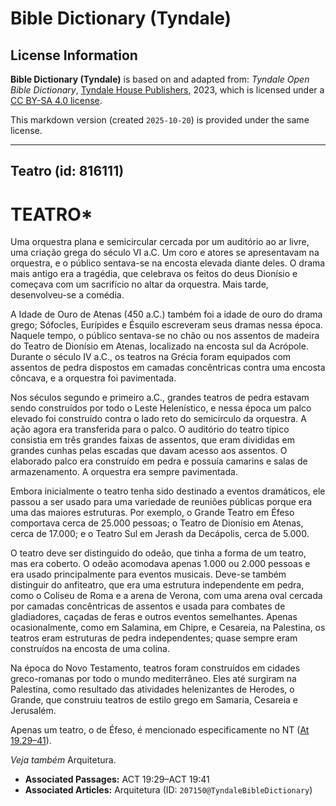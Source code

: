 # Bible Dictionary (Tyndale)

## License Information

**Bible Dictionary (Tyndale)** is based on and adapted from: _Tyndale Open Bible Dictionary_, [Tyndale House Publishers](https://tyndaleopenresources.com/), 2023, which is licensed under a [CC BY-SA 4.0 license](https://creativecommons.org/licenses/by-sa/4.0/legalcode.en).

This markdown version (created `2025-10-20`) is provided under the same license.



--------------------------------

## Teatro (id: 816111)

TEATRO\*
========

Uma orquestra plana e semicircular cercada por um auditório ao ar livre, uma criação grega do século VI a.C. Um coro e atores se apresentavam na orquestra, e o público sentava\-se na encosta elevada diante deles. O drama mais antigo era a tragédia, que celebrava os feitos do deus Dionísio e começava com um sacrifício no altar da orquestra. Mais tarde, desenvolveu\-se a comédia.

A Idade de Ouro de Atenas (450 a.C.) também foi a idade de ouro do drama grego; Sófocles, Eurípides e Ésquilo escreveram seus dramas nessa época. Naquele tempo, o público sentava\-se no chão ou nos assentos de madeira do Teatro de Dionísio em Atenas, localizado na encosta sul da Acrópole. Durante o século IV a.C., os teatros na Grécia foram equipados com assentos de pedra dispostos em camadas concêntricas contra uma encosta côncava, e a orquestra foi pavimentada.

Nos séculos segundo e primeiro a.C., grandes teatros de pedra estavam sendo construídos por todo o Leste Helenístico, e nessa época um palco elevado foi construído contra o lado reto do semicírculo da orquestra. A ação agora era transferida para o palco. O auditório do teatro típico consistia em três grandes faixas de assentos, que eram divididas em grandes cunhas pelas escadas que davam acesso aos assentos. O elaborado palco era construído em pedra e possuía camarins e salas de armazenamento. A orquestra era sempre pavimentada.

Embora inicialmente o teatro tenha sido destinado a eventos dramáticos, ele passou a ser usado para uma variedade de reuniões públicas porque era uma das maiores estruturas. Por exemplo, o Grande Teatro em Éfeso comportava cerca de 25\.000 pessoas; o Teatro de Dionísio em Atenas, cerca de 17\.000; e o Teatro Sul em Jerash da Decápolis, cerca de 5\.000\.

O teatro deve ser distinguido do odeão, que tinha a forma de um teatro, mas era coberto. O odeão acomodava apenas 1\.000 ou 2\.000 pessoas e era usado principalmente para eventos musicais. Deve\-se também distinguir do anfiteatro, que era uma estrutura independente em pedra, como o Coliseu de Roma e a arena de Verona, com uma arena oval cercada por camadas concêntricas de assentos e usada para combates de gladiadores, caçadas de feras e outros eventos semelhantes. Apenas ocasionalmente, como em Salamina, em Chipre, e Cesareia, na Palestina, os teatros eram estruturas de pedra independentes; quase sempre eram construídos na encosta de uma colina.

Na época do Novo Testamento, teatros foram construídos em cidades greco\-romanas por todo o mundo mediterrâneo. Eles até surgiram na Palestina, como resultado das atividades helenizantes de Herodes, o Grande, que construiu teatros de estilo grego em Samaria, Cesareia e Jerusalém.

Apenas um teatro, o de Éfeso, é mencionado especificamente no NT ([At 19\.29–41](https://ref.ly/Acts19:29-Acts19:41)).

*Veja também* Arquitetura.

* **Associated Passages:** ACT 19:29–ACT 19:41
* **Associated Articles:** Arquitetura (ID: `207150@TyndaleBibleDictionary`)

